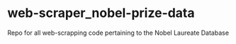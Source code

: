 # web-scraper_nobel-prize-data
Repo for all web-scrapping code pertaining to the Nobel Laureate Database
